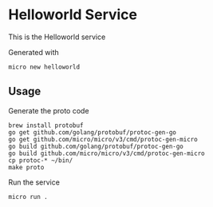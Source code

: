 # Helloworld Service

This is the Helloworld service

Generated with

```
micro new helloworld
```

## Usage

Generate the proto code

```
brew install protobuf
go get github.com/golang/protobuf/protoc-gen-go
go get github.com/micro/micro/v3/cmd/protoc-gen-micro
go build github.com/golang/protobuf/protoc-gen-go
go build github.com/micro/micro/v3/cmd/protoc-gen-micro
cp protoc-* ~/bin/
make proto
```

Run the service

```
micro run .
```